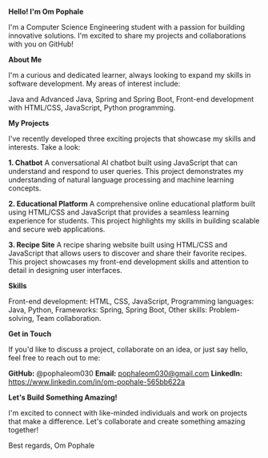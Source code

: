 **Hello! I'm Om Pophale**

I'm a Computer Science Engineering student with a passion for building innovative solutions. I'm excited to share my projects and collaborations with you on GitHub!

**About Me**

I'm a curious and dedicated learner, always looking to expand my skills in software development. My areas of interest include:

Java and Advanced Java,
Spring and Spring Boot,
Front-end development with HTML/CSS, JavaScript,
Python programming.

**My Projects**

I've recently developed three exciting projects that showcase my skills and interests. Take a look:

**1. Chatbot**
A conversational AI chatbot built using JavaScript that can understand and respond to user queries. This project demonstrates my understanding of natural language processing and machine learning concepts.

**2. Educational Platform**
A comprehensive online educational platform built using HTML/CSS and JavaScript that provides a seamless learning experience for students. This project highlights my skills in building scalable and secure web applications.

**3. Recipe Site**
A recipe sharing website built using HTML/CSS and JavaScript that allows users to discover and share their favorite recipes. This project showcases my front-end development skills and attention to detail in designing user interfaces.

**Skills**

Front-end development: HTML, CSS, JavaScript,
Programming languages: Java, Python,
Frameworks: Spring, Spring Boot,
Other skills: Problem-solving, Team collaboration.

**Get in Touch**

If you'd like to discuss a project, collaborate on an idea, or just say hello, feel free to reach out to me:

**GitHub:** @pophaleom030
**Email:** pophaleom030@gmail.com
**LinkedIn:** https://www.linkedin.com/in/om-pophale-565bb622a

**Let's Build Something Amazing!**

I'm excited to connect with like-minded individuals and work on projects that make a difference. Let's collaborate and create something amazing together!

Best regards, Om Pophale
